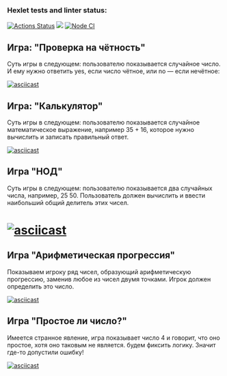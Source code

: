 ### Hexlet tests and linter status:
[![Actions Status](https://github.com/ninja095/frontend-project-lvl1/workflows/hexlet-check/badge.svg)](https://github.com/ninja095/frontend-project-lvl1/actions)
<a href="https://codeclimate.com/github/codeclimate/codeclimate/maintainability"><img src="https://api.codeclimate.com/v1/badges/a99a88d28ad37a79dbf6/maintainability" /></a>
[![Node CI](https://github.com/ninja095/frontend-project-lvl1/actions/workflows/nodejs.js/badge.svg)](https://github.com/ninja095/frontend-project-lvl1/actions)

## Игра: "Проверка на чётность"

Суть игры в следующем: пользователю показывается случайное число. И ему нужно ответить yes, если число чётное, или no — если нечётное:

[![asciicast](https://asciinema.org/a/FZFqX3QdyCCRxGWyy8RJsoF3j.svg)](https://asciinema.org/a/FZFqX3QdyCCRxGWyy8RJsoF3j)

## Игра: "Калькулятор"

Суть игры в следующем: пользователю показывается случайное математическое выражение, например 35 + 16, которое нужно вычислить и записать правильный ответ.

[![asciicast](https://asciinema.org/a/5zmJEmGmUMkYaL6UsRonqREpA.svg)](https://asciinema.org/a/5zmJEmGmUMkYaL6UsRonqREpA)

## Игра "НОД"
Суть игры в следующем: пользователю показывается два случайных числа, например, 25 50. Пользователь должен вычислить и ввести наибольший общий делитель этих чисел.

[![asciicast](https://asciinema.org/a/VVHKEaEYNsQqFHo96liNnW3ne.svg)](https://asciinema.org/a/VVHKEaEYNsQqFHo96liNnW3ne)
=======

## Игра "Арифметическая прогрессия"
Показываем игроку ряд чисел, образующий арифметическую прогрессию, заменив любое из чисел двумя точками. Игрок должен определить это число.

[![asciicast](https://asciinema.org/a/oFnFnqt0lgzT8u90bkUbB0ezL.svg)](https://asciinema.org/a/oFnFnqt0lgzT8u90bkUbB0ezL)

## Игра "Простое ли число?"

Имеется странное явление, игра показывает число 4 и говорит, что оно простое, хотя оно таковым не является. будем фиксить логику. Значит где-то допустили ошибку!

[![asciicast](https://asciinema.org/a/2AjaJZqKuYkV9Swuv4u3YnOB2.svg)](https://asciinema.org/a/2AjaJZqKuYkV9Swuv4u3YnOB2)